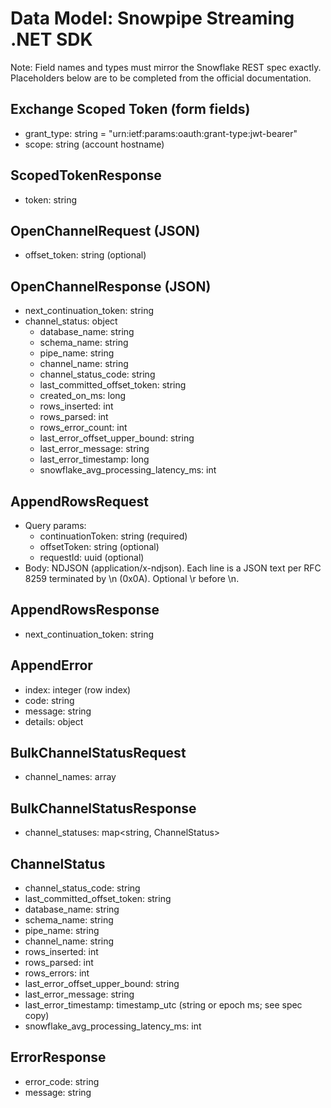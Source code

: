 # Data Model: Snowpipe Streaming .NET SDK

Note: Field names and types must mirror the Snowflake REST spec exactly. Placeholders below are to be completed from the official documentation.

## Exchange Scoped Token (form fields)
- grant_type: string = "urn:ietf:params:oauth:grant-type:jwt-bearer"
- scope: string (account hostname)

## ScopedTokenResponse
- token: string

## OpenChannelRequest (JSON)
- offset_token: string (optional)

## OpenChannelResponse (JSON)
- next_continuation_token: string
- channel_status: object
  - database_name: string
  - schema_name: string
  - pipe_name: string
  - channel_name: string
  - channel_status_code: string
  - last_committed_offset_token: string
  - created_on_ms: long
  - rows_inserted: int
  - rows_parsed: int
  - rows_error_count: int
  - last_error_offset_upper_bound: string
  - last_error_message: string
  - last_error_timestamp: long
  - snowflake_avg_processing_latency_ms: int

## AppendRowsRequest
- Query params:
  - continuationToken: string (required)
  - offsetToken: string (optional)
  - requestId: uuid (optional)
- Body: NDJSON (application/x-ndjson). Each line is a JSON text per RFC 8259 terminated by \n (0x0A). Optional \r before \n.

## AppendRowsResponse
- next_continuation_token: string

## AppendError
- index: integer (row index)
- code: string
- message: string
- details: object

## BulkChannelStatusRequest
- channel_names: array<string>

## BulkChannelStatusResponse
- channel_statuses: map<string, ChannelStatus>

## ChannelStatus
- channel_status_code: string
- last_committed_offset_token: string
- database_name: string
- schema_name: string
- pipe_name: string
- channel_name: string
- rows_inserted: int
- rows_parsed: int
- rows_errors: int
- last_error_offset_upper_bound: string
- last_error_message: string
- last_error_timestamp: timestamp_utc (string or epoch ms; see spec copy)
- snowflake_avg_processing_latency_ms: int

## ErrorResponse
- error_code: string
- message: string
